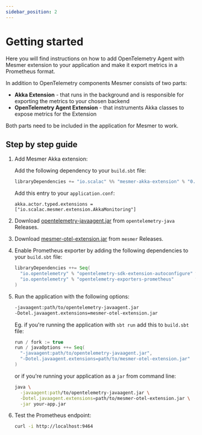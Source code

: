 ```yaml
---
sidebar_position: 2
---
```


# Getting started

Here you will find instructions on how to add OpenTelemetry Agent with Mesmer extension to your application and make it export metrics in a Prometheus format.

In addition to OpenTelemetry components Mesmer consists of two parts:

- **Akka Extension** - that runs in the background and is responsible for exporting the metrics to your chosen backend
- **OpenTelemetry Agent Extension** - that instruments Akka classes to expose metrics for the Extension

Both parts need to be included in the application for Mesmer to work.

## Step by step guide

1. Add Mesmer Akka extension:

   Add the following dependency to your `build.sbt` file:
   ```scala
   libraryDependencies += "io.scalac" %% "mesmer-akka-extension" % "0.7.0"
   ```

   Add this entry to your `application.conf`:
   ```
   akka.actor.typed.extensions = ["io.scalac.mesmer.extension.AkkaMonitoring"]
   ```

2. Download [opentelemetry-javaagent.jar](https://github.com/open-telemetry/opentelemetry-java-instrumentation/releases/download/v1.12.0/opentelemetry-javaagent.jar) from `opentelemetry-java` Releases.

3. Download [mesmer-otel-extension.jar](https://github.com/ScalaConsultants/mesmer/releases/download/v0.7.0/mesmer-otel-extension.jar) from `mesmer` Releases.

4. Enable Prometheus exporter by adding the following dependencies to your `build.sbt` file:
   ```scala
   libraryDependencies ++= Seq(
     "io.opentelemetry" % "opentelemetry-sdk-extension-autoconfigure" % "1.13.0-alpha",
     "io.opentelemetry" % "opentelemetry-exporters-prometheus"        % "0.9.1"
   )
   ```

5. Run the application with the following options:
   ```sh
   -javaagent:path/to/opentelemetry-javaagent.jar
   -Dotel.javaagent.extensions=mesmer-otel-extension.jar
   ```
   Eg. if you're running the application with `sbt run` add this to `build.sbt` file:
   ```scala
   run / fork := true
   run / javaOptions ++= Seq(
     "-javaagent:path/to/opentelemetry-javaagent.jar",
     "-Dotel.javaagent.extensions=path/to/mesmer-otel-extension.jar"
   )
   ```
   or if you're running your application as a `jar` from command line:
   ```sh
   java \
     -javaagent:path/to/opentelemetry-javaagent.jar \
     -Dotel.javaagent.extensions=path/to/mesmer-otel-extension.jar \
     -jar your-app.jar
   ```

6. Test the Prometheus endpoint:
   ```sh
   curl -i http://localhost:9464
   ```
